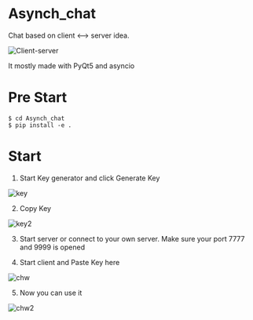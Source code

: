 # Asynch_chat
Chat based on client &lt;--> server idea.

![Client-server](https://user-images.githubusercontent.com/105741091/235299027-6d475413-069c-405e-add0-515f195b72c4.jpg)


 It mostly made with PyQt5 and asyncio

# Pre Start 
<pre><code>$ cd Asynch_chat
$ pip install -e .</code></pre>

# Start

1. Start Key generator and click Generate Key

![key](https://user-images.githubusercontent.com/105741091/235296161-bdea8a94-4637-4194-8bd3-8ab817823dec.png)

2. Copy Key

![key2](https://user-images.githubusercontent.com/105741091/235296552-19eb4a4c-7ccb-4b4f-92d9-f70afa791c3e.png)

3. Start server or connect to your own server. Make sure your port 7777 and 9999 is opened

4. Start client and Paste Key here

![chw](https://user-images.githubusercontent.com/105741091/235296889-9c864e4f-9a40-4ad9-9ee3-5e1574367872.png)

5. Now you can use it

![chw2](https://user-images.githubusercontent.com/105741091/235298023-52465bcc-1168-4704-979a-45a10022704f.png)

